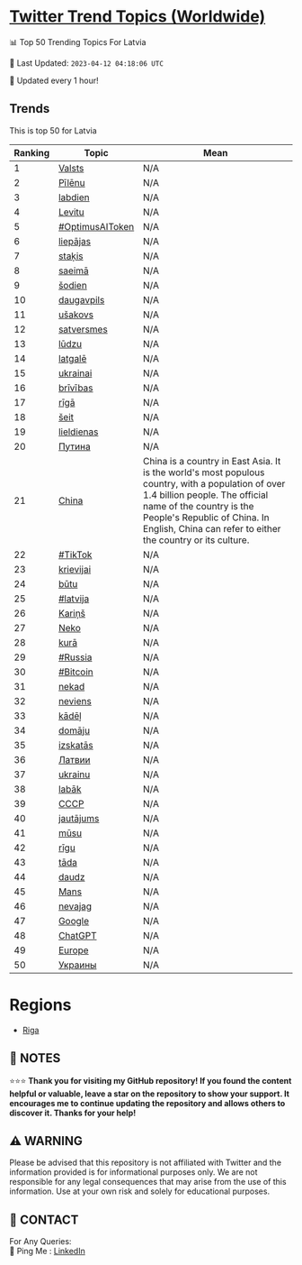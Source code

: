 [Twitter Trend Topics (Worldwide)](https://github.com/ErcinDedeoglu/Twitter-Trend-Topics)
==========


📊 Top 50 Trending Topics For Latvia

📆 Last Updated: `2023-04-12 04:18:06 UTC`

🔧 Updated every 1 hour!


## Trends

This is top 50 for Latvia

| Ranking | Topic | Mean |
| ------- | ------------ | ------------ |
| 1 | [Valsts](http://twitter.com/search?q=Valsts) | N/A |
| 2 | [Pīlēnu](http://twitter.com/search?q=P%c4%abl%c4%93nu) | N/A |
| 3 | [labdien](http://twitter.com/search?q=labdien) | N/A |
| 4 | [Levitu](http://twitter.com/search?q=Levitu) | N/A |
| 5 | [#OptimusAIToken](http://twitter.com/search?q=%23OptimusAIToken) | N/A |
| 6 | [liepājas](http://twitter.com/search?q=liep%c4%81jas) | N/A |
| 7 | [staķis](http://twitter.com/search?q=sta%c4%b7is) | N/A |
| 8 | [saeimā](http://twitter.com/search?q=saeim%c4%81) | N/A |
| 9 | [šodien](http://twitter.com/search?q=%c5%a1odien) | N/A |
| 10 | [daugavpils](http://twitter.com/search?q=daugavpils) | N/A |
| 11 | [ušakovs](http://twitter.com/search?q=u%c5%a1akovs) | N/A |
| 12 | [satversmes](http://twitter.com/search?q=satversmes) | N/A |
| 13 | [lūdzu](http://twitter.com/search?q=l%c5%abdzu) | N/A |
| 14 | [latgalē](http://twitter.com/search?q=latgal%c4%93) | N/A |
| 15 | [ukrainai](http://twitter.com/search?q=ukrainai) | N/A |
| 16 | [brīvības](http://twitter.com/search?q=br%c4%abv%c4%abbas) | N/A |
| 17 | [rīgā](http://twitter.com/search?q=r%c4%abg%c4%81) | N/A |
| 18 | [šeit](http://twitter.com/search?q=%c5%a1eit) | N/A |
| 19 | [lieldienas](http://twitter.com/search?q=lieldienas) | N/A |
| 20 | [Путина](http://twitter.com/search?q=%d0%9f%d1%83%d1%82%d0%b8%d0%bd%d0%b0) | N/A |
| 21 | [China](http://twitter.com/search?q=China) | China is a country in East Asia. It is the world's most populous country, with a population of over 1.4 billion people. The official name of the country is the People's Republic of China. In English, China can refer to either the country or its culture. |
| 22 | [#TikTok](http://twitter.com/search?q=%23TikTok) | N/A |
| 23 | [krievijai](http://twitter.com/search?q=krievijai) | N/A |
| 24 | [būtu](http://twitter.com/search?q=b%c5%abtu) | N/A |
| 25 | [#latvija](http://twitter.com/search?q=%23latvija) | N/A |
| 26 | [Kariņš](http://twitter.com/search?q=Kari%c5%86%c5%a1) | N/A |
| 27 | [Neko](http://twitter.com/search?q=Neko) | N/A |
| 28 | [kurā](http://twitter.com/search?q=kur%c4%81) | N/A |
| 29 | [#Russia](http://twitter.com/search?q=%23Russia) | N/A |
| 30 | [#Bitcoin](http://twitter.com/search?q=%23Bitcoin) | N/A |
| 31 | [nekad](http://twitter.com/search?q=nekad) | N/A |
| 32 | [neviens](http://twitter.com/search?q=neviens) | N/A |
| 33 | [kādēļ](http://twitter.com/search?q=k%c4%81d%c4%93%c4%bc) | N/A |
| 34 | [domāju](http://twitter.com/search?q=dom%c4%81ju) | N/A |
| 35 | [izskatās](http://twitter.com/search?q=izskat%c4%81s) | N/A |
| 36 | [Латвии](http://twitter.com/search?q=%d0%9b%d0%b0%d1%82%d0%b2%d0%b8%d0%b8) | N/A |
| 37 | [ukrainu](http://twitter.com/search?q=ukrainu) | N/A |
| 38 | [labāk](http://twitter.com/search?q=lab%c4%81k) | N/A |
| 39 | [СССР](http://twitter.com/search?q=%d0%a1%d0%a1%d0%a1%d0%a0) | N/A |
| 40 | [jautājums](http://twitter.com/search?q=jaut%c4%81jums) | N/A |
| 41 | [mūsu](http://twitter.com/search?q=m%c5%absu) | N/A |
| 42 | [rīgu](http://twitter.com/search?q=r%c4%abgu) | N/A |
| 43 | [tāda](http://twitter.com/search?q=t%c4%81da) | N/A |
| 44 | [daudz](http://twitter.com/search?q=daudz) | N/A |
| 45 | [Mans](http://twitter.com/search?q=Mans) | N/A |
| 46 | [nevajag](http://twitter.com/search?q=nevajag) | N/A |
| 47 | [Google](http://twitter.com/search?q=Google) | N/A |
| 48 | [ChatGPT](http://twitter.com/search?q=ChatGPT) | N/A |
| 49 | [Europe](http://twitter.com/search?q=Europe) | N/A |
| 50 | [Украины](http://twitter.com/search?q=%d0%a3%d0%ba%d1%80%d0%b0%d0%b8%d0%bd%d1%8b) | N/A |



# Regions

* [Riga](</Latvia/Riga.md>)



## 📝 NOTES

⭐⭐⭐ **Thank you for visiting my GitHub repository! If you found the content helpful or valuable, leave a star on the repository to show your support. It encourages me to continue updating the repository and allows others to discover it. Thanks for your help!**


## ⚠️ WARNING

Please be advised that this repository is not affiliated with Twitter and the information provided is for informational purposes only. We are not responsible for any legal consequences that may arise from the use of this information. Use at your own risk and solely for educational purposes.


## 📨 CONTACT

 For Any Queries:  
            🏓 Ping Me : [LinkedIn](https://www.linkedin.com/in/ercindedeoglu/)
